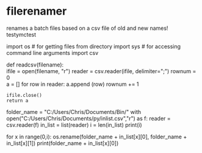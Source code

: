 # filerenamer

renames a batch files based on a csv file of old and new names!
testymctest

import os       # for getting files from directory
import sys      # for accessing command line arguments
import csv

def readcsv(filename):	
    ifile = open(filename, "r")
    reader = csv.reader(ifile, delimiter=";")
    rownum = 0	
    a = []
    for row in reader:
        a.append (row)
        rownum += 1
    
    ifile.close()
    return a

folder_name = "C:/Users/Chris/Documents/Bin/"
with open("C:/Users/Chris/Documents/py/inlist.csv","r") as f:
    reader = csv.reader(f)
    in_list = list(reader)
i = len(in_list)
print(i)

for x in range(0,i):
    os.rename(folder_name + in_list[x][0], folder_name + in_list[x][1])
    print(folder_name + in_list[x][0])
